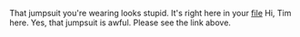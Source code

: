 That jumpsuit you're wearing looks stupid. It's right here in your [file](jumpsuit-review.md)
Hi, Tim here. Yes, that jumpsuit is awful. Please see the link above. 
